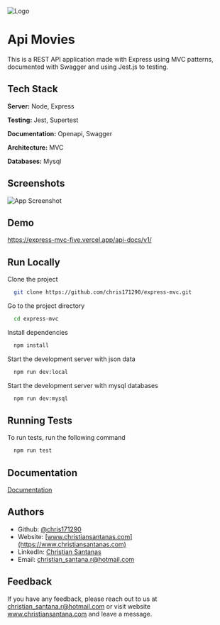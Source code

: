 
![Logo](https://www.christiansantanas.com/assets/cs-57SBDUU4.png)


# Api Movies

This is a REST API application made with Express using MVC patterns, documented with Swagger and using Jest.js to testing.


## Tech Stack

**Server:** Node, Express

**Testing:** Jest, Supertest

**Documentation:** Openapi, Swagger

**Architecture:** MVC

**Databases:** Mysql


## Screenshots

![App Screenshot](https://cdn.sanity.io/images/5fomor9u/production/9e9ddaacf823de21d88666f6a7432589b7c7b090-1365x767.png)


## Demo

https://express-mvc-five.vercel.app/api-docs/v1/


## Run Locally

Clone the project

```bash
  git clone https://github.com/chris171290/express-mvc.git
```

Go to the project directory

```bash
  cd express-mvc
```

Install dependencies

```bash
  npm install
```

Start the development server with json data

```bash
  npm run dev:local
```

Start the development server with mysql databases

```bash
  npm run dev:mysql
```
## Running Tests

To run tests, run the following command

```bash
  npm run test
```


## Documentation

[Documentation](https://express-mvc-five.vercel.app/api-docs/v1/)


## Authors

- Github: [@chris171290](https://github.com/chris171290) 
- Website: [www.christiansantanas.com](https://www.christiansantanas.com)
- LinkedIn: [Christian Santanas](https://www.linkedin.com/in/csantanas/)
- Email: [christian_santana.r@hotmail.com](https://www.linkedin.com/in/csantanas/)


## Feedback

If you have any feedback, please reach out to us at christian_santana.r@hotmail.com or visit website www.christiansantana.com and leave a message.

